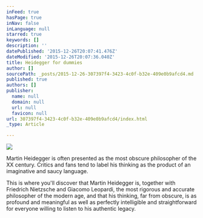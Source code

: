```yaml
---
inFeed: true
hasPage: true
inNav: false
inLanguage: null
starred: true
keywords: []
description: ''
datePublished: '2015-12-26T20:07:41.476Z'
dateModified: '2015-12-26T20:07:36.040Z'
title: Heidegger for dummies
author: []
sourcePath: _posts/2015-12-26-307397f4-3423-4c0f-b32e-409e0b9afcd4.md
published: true
authors: []
publisher:
  name: null
  domain: null
  url: null
  favicon: null
url: 307397f4-3423-4c0f-b32e-409e0b9afcd4/index.html
_type: Article

---
```

![](https://the-grid-user-content.s3-us-west-2.amazonaws.com/2989c9ac-0403-4e67-b156-23e2107ecd42.jpg)

Martin Heidegger is often presented as the most obscure philosopher of the XX century. Critics and fans tend to label his thinking as the product of an imaginative and saucy language.

This is where you'll discover that Martin Heidegger is, together with Friedrich Nietzsche and Giacomo Leopardi, the most rigorous and accurate philosopher of the modern age, and that his thinking, far from obscure, is as profound and meaningful as well as perfectly intelligible and straightforward for everyone willing to listen to his authentic legacy.